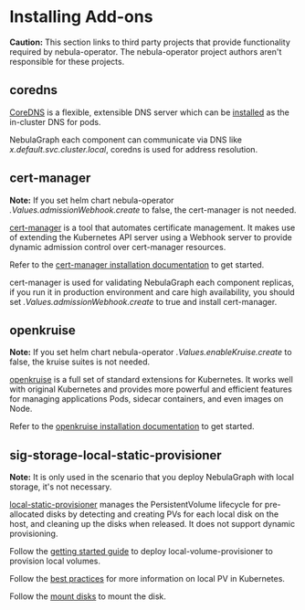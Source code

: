 # Installing Add-ons

**Caution:**
This section links to third party projects that provide functionality required by nebula-operator. The nebula-operator
project authors aren't responsible for these projects.

## coredns

[CoreDNS](https://coredns.io/) is a flexible, extensible DNS server which can
be [installed](https://github.com/coredns/deployment/tree/master/kubernetes) as the in-cluster DNS for pods.

NebulaGraph each component can communicate via DNS like _x.default.svc.cluster.local_, coredns is used for address
resolution.

## cert-manager

**Note:**
If you set helm chart nebula-operator _.Values.admissionWebhook.create_ to false, the cert-manager is not needed.

[cert-manager](https://cert-manager.io/) is a tool that automates certificate management. It makes use of extending the
Kubernetes API server using a Webhook server to provide dynamic admission control over cert-manager resources.

Refer to the [cert-manager installation documentation](https://cert-manager.io/docs/installation/kubernetes/) to get
started.

cert-manager is used for validating NebulaGraph each component replicas, if you run it in production environment and
care high availability, you should set  _.Values.admissionWebhook.create_ to true and install cert-manager.

## openkruise

**Note:**
If you set helm chart nebula-operator _.Values.enableKruise.create_ to false, the kruise suites is not needed.

[openkruise](https://openkruise.io/)  is a full set of standard extensions for Kubernetes. It works well with original
Kubernetes and provides more powerful and efficient features for managing applications Pods, sidecar containers, and
even images on Node.

Refer to the [openkruise installation documentation](https://openkruise.io/docs/installation) to get started.

## sig-storage-local-static-provisioner

**Note:**
It is only used in the scenario that you deploy NebulaGraph with local storage, it's not necessary.

[local-static-provisioner](https://github.com/kubernetes-sigs/sig-storage-local-static-provisioner) manages the
PersistentVolume lifecycle for pre-allocated disks by detecting and creating PVs for each local disk on the host, and
cleaning up the disks when released. It does not support dynamic provisioning.

Follow
the [getting started guide](https://github.com/kubernetes-sigs/sig-storage-local-static-provisioner/blob/master/docs/getting-started.md)
to deploy local-volume-provisioner to provision local volumes.

Follow
the [best practices](https://github.com/kubernetes-sigs/sig-storage-local-static-provisioner/blob/master/docs/best-practices.md)
for more information on local PV in Kubernetes.

Follow
the [mount disks](https://github.com/kubernetes-sigs/sig-storage-local-static-provisioner/blob/master/docs/operations.md#sharing-a-disk-filesystem-by-multiple-filesystem-pvs)
to mount the disk.
